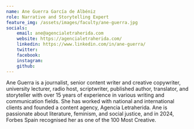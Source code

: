 ```yaml
---
name: Ane Guerra García de Albéniz
role: Narrative and Storytelling Expert
feature_img: /assets/images/faculty/ane-guerra.jpg
socials:
    email: ane@agencialetraherida.com
    website: https://agencialetraherida.com/ 
    linkedin: https://www.linkedin.com/in/ane-guerra/ 
    twitter:
    facebook:
    instagram:
    github:
---
```

Ane Guerra is a journalist, senior content writer and creative copywriter, university lecturer, radio host, scriptwriter, published author, translator, and storyteller with over 15 years of experience in various writing and communication fields. She has worked with national and international clients and founded a content agency, Agencia Letraherida. Ane is passionate about literature, feminism, and social justice, and in 2024, Forbes Spain recognised her as one of the 100 Most Creative.
